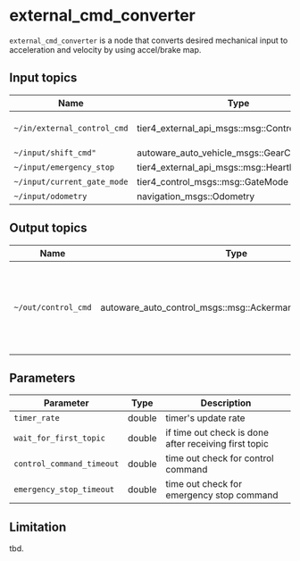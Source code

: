 # external_cmd_converter

`external_cmd_converter` is a node that converts desired mechanical input to acceleration and velocity by using accel/brake map.

## Input topics

| Name                        | Type                                         | Description                                                                                                       |
| --------------------------- | -------------------------------------------- | ----------------------------------------------------------------------------------------------------------------- |
| `~/in/external_control_cmd` | tier4_external_api_msgs::msg::ControlCommand | target `throttle/brake/steering_angle/steering_angle_velocity` is necessary to calculate desired control command. |
| `~/input/shift_cmd"`        | autoware_auto_vehicle_msgs::GearCommand      | current command of gear.                                                                                          |
| `~/input/emergency_stop`    | tier4_external_api_msgs::msg::Heartbeat      | emergency heart beat for external command.                                                                        |
| `~/input/current_gate_mode` | tier4_control_msgs::msg::GateMode            | topic for gate mode.                                                                                              |
| `~/input/odometry`          | navigation_msgs::Odometry                    | twist topic in odometry is used.                                                                                  |

## Output topics

| Name                | Type                                                     | Description                                                        |
| ------------------- | -------------------------------------------------------- | ------------------------------------------------------------------ |
| `~/out/control_cmd` | autoware_auto_control_msgs::msg::AckermannControlCommand | ackermann control command converted from selected external command |

## Parameters

| Parameter                 | Type   | Description                                           |
| ------------------------- | ------ | ----------------------------------------------------- |
| `timer_rate`              | double | timer's update rate                                   |
| `wait_for_first_topic`    | double | if time out check is done after receiving first topic |
| `control_command_timeout` | double | time out check for control command                    |
| `emergency_stop_timeout`  | double | time out check for emergency stop command             |

## Limitation

tbd.
